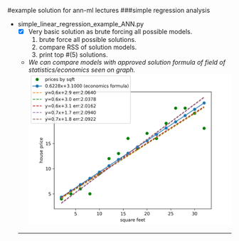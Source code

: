 #example solution for ann-ml lectures
###simple regression analysis
- simple_linear_regression_example_ANN.py
  - [x] Very basic solution as brute forcing all possible models.
  	1. brute force all possible solutions.
  	2. compare RSS of solution models.
  	3. print top #(5) solutions.
  - _We can compare models with approved solution formula of field of statistics/economics seen on graph._
  ![program output](result_low_precision.png)
  ***
